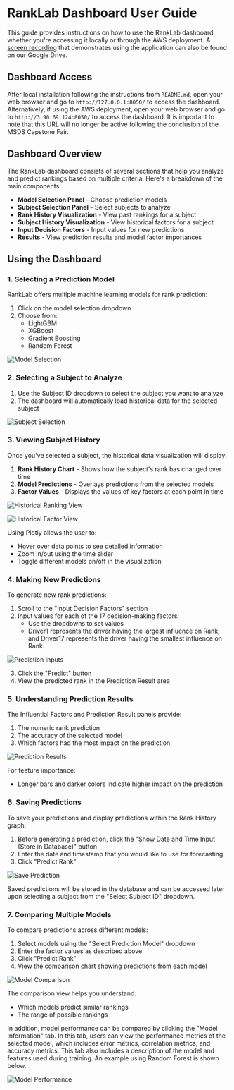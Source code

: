 # RankLab Dashboard User Guide

This guide provides instructions on how to use the RankLab dashboard, whether you're accessing it locally or through the AWS deployment. A [screen recording](https://drive.google.com/file/d/1a8QUuOYbD_F4lETYktZ9tXeUtngpKZq9/view?usp=sharing) that demonstrates using the application can also be found on our Google Drive.

## Dashboard Access

After local installation following the instructions from `README.md`, open your web browser and go to `http://127.0.0.1:8050/` to access the dashboard. Alternatively, if using the AWS deployment, open your web browser and go to `http://3.90.69.124:8050/` to access the dashboard. It is important to note that this URL will no longer be active following the conclusion of the MSDS Capstone Fair.

## Dashboard Overview

The RankLab dashboard consists of several sections that help you analyze and predict rankings based on multiple criteria. Here's a breakdown of the main components:

-  **Model Selection Panel** - Choose prediction models
-  **Subject Selection Panel** - Select subjects to analyze
-  **Rank History Visualization** - View past rankings for a subject
-  **Subject History Visualization** - View historical factors for a subject
-  **Input Decision Factors** - Input values for new predictions
-  **Results** - View prediction results and model factor importances

## Using the Dashboard

### 1. Selecting a Prediction Model

RankLab offers multiple machine learning models for rank prediction:

1. Click on the model selection dropdown
2. Choose from:
   - LightGBM
   - XGBoost
   - Gradient Boosting
   - Random Forest

![Model Selection](../assets/model_selection.png)

### 2. Selecting a Subject to Analyze

1. Use the Subject ID dropdown to select the subject you want to analyze
2. The dashboard will automatically load historical data for the selected subject

![Subject Selection](../assets/subject_selection.png)

### 3. Viewing Subject History

Once you've selected a subject, the historical data visualization will display:

1. **Rank History Chart** - Shows how the subject's rank has changed over time
2. **Model Predictions** - Overlays predictions from the selected models
3. **Factor Values** - Displays the values of key factors at each point in time

![Historical Ranking View](../assets/historical_ranking_view.png)

![Historical Factor View](../assets/historical_factor_view.png)

Using Plotly allows the user to:
- Hover over data points to see detailed information
- Zoom in/out using the time slider
- Toggle different models on/off in the visualization

### 4. Making New Predictions

To generate new rank predictions:

1. Scroll to the "Input Decision Factors" section
2. Input values for each of the 17 decision-making factors:
   - Use the dropdowns to set values
   - Driver1 represents the driver having the largest influence on Rank, and Driver17 represents the driver having the smallest influence on Rank.

![Prediction Inputs](../assets/prediction_inputs.png)

3. Click the "Predict" button
4. View the predicted rank in the Prediction Result area

### 5. Understanding Prediction Results

The Influential Factors and Prediction Result panels provide:

1. The numeric rank prediction
2. The accuracy of the selected model
3. Which factors had the most impact on the prediction

![Prediction Results](../assets/prediction_results.png)

For feature importance:
- Longer bars and darker colors indicate higher impact on the prediction

### 6. Saving Predictions

To save your predictions and display predictions within the Rank History graph:

1. Before generating a prediction, click the "Show Date and Time Input (Store in Database)" button
2. Enter the date and timestamp that you would like to use for forecasting
3. Click "Predict Rank"

![Save Prediction](../assets/save_prediction.png)

Saved predictions will be stored in the database and can be accessed later upon selecting a subject from the "Select Subject ID" dropdown.

### 7. Comparing Multiple Models

To compare predictions across different models:

1. Select models using the "Select Prediction Model" dropdown
2. Enter the factor values as described above
3. Click "Predict Rank"
4. View the comparison chart showing predictions from each model

![Model Comparison](../assets/model_comparison.png)

The comparison view helps you understand:
- Which models predict similar rankings
- The range of possible rankings

In addition, model performance can be compared by clicking the "Model Information" tab. In this tab, users can view the performance metrics of the selected model, which includes error metrics, correlation metrics, and accuracy metrics. This tab also includes a description of the model and features used during training. An example using Random Forest is shown below.

![Model Performance](../assets/model_performance_example.png)

